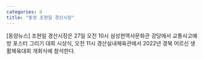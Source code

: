 ```yaml
---
categories: d
title: "동정 조현일 경산시장"
---
```

[동양뉴스] 조현일 경산시장은 27일 오전 10시 삼성현역사문화관 강당에서 교통사고예방 포스터 그리기 대회 시상식, 오전 11시 경산실내체육관에서 2022년 경북 어르신 생활체육대회 개회식에 참석한다.